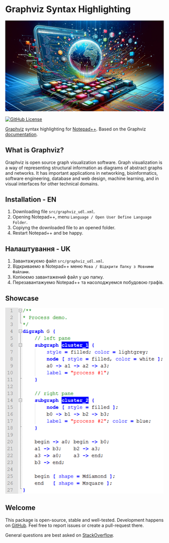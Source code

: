 # Graphviz Syntax Highlighting

![Cover - Graphviz Syntax Highlighting](https://raw.githubusercontent.com/signmotion/graphviz-syntax-highlighting/master/images/cover.webp)

[![GitHub License](https://img.shields.io/badge/license-MIT-blue.svg)](https://raw.githubusercontent.com/signmotion/graphviz-syntax-highlighting/master/LICENSE)

[Graphviz](http://graphviz.org) syntax highlighting for [Notepad++](http://notepad-plus-plus.org).
Based on the Graphviz [documentation](https://graphviz.org/documentation).

## What is Graphviz?

Graphviz is open source graph visualization software. Graph visualization is a way of representing structural information as diagrams of abstract graphs and networks. It has important applications in networking, bioinformatics, software engineering, database and web design, machine learning, and in visual interfaces for other technical domains.

## Installation - EN

1. Downloading file `src/graphviz_udl.xml`.
2. Opening Notepad++, menu `Language / Open User Define Language Folder`.
3. Copiyng the downloaded file to an opened folder.
4. Restart Notepad++ and be happy.

## Налаштування - UK

1. Завантажуємо файл `src/graphviz_udl.xml`.
2. Відкриваемо в Notepad++ меню `Мова / Відкрити Папку з Мовними Файлами`.
3. Копіюємо завантажений файл у цю папку.
4. Перезавантажуемо Notepad++ та насолоджуемся побудовою графів.

## Showcase

![Demo Graphviz syntax highlighting for Notepad++](https://raw.githubusercontent.com/signmotion/graphviz-syntax-highlighting/master/images/demo.webp)

## Welcome

This package is open-source, stable and well-tested. Development happens on
[GitHub](https://github.com/signmotion/graphviz-syntax-highlighting). Feel free to report issues
or create a pull-request there.

General questions are best asked on
[StackOverflow](https://stackoverflow.com/questions/tagged/graphviz-syntax-highlighting).
